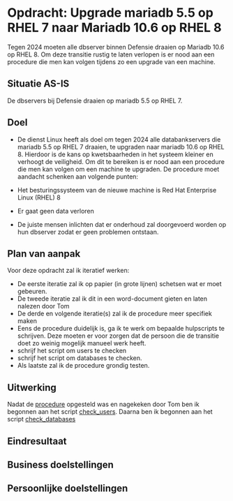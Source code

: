 # Opdracht: Upgrade mariadb 5.5 op RHEL 7 naar Mariadb 10.6 op RHEL 8

Tegen 2024 moeten alle dbserver binnen Defensie draaien op Mariadb 10.6 op RHEL 8. Om deze transitie rustig te laten verlopen is er nood aan een procedure die men kan volgen tijdens zo een upgrade van een machine.

## Situatie AS-IS

De dbservers bij Defensie draaien op mariadb 5.5 op RHEL 7.

## Doel

- De dienst Linux heeft als doel om tegen 2024 alle databankservers die mariadb 5.5 op RHEL 7 draaien, te upgraden naar mariadb 10.6 op RHEL 8. Hierdoor is de kans op kwetsbaarheden in het systeem kleiner en verhoogt de veiligheid. Om dit te bereiken is er nood aan een procedure die men kan volgen om een machine te upgraden. De procedure moet aandacht schenken aan volgende punten:

- Het besturingssysteem van de nieuwe machine is Red Hat Enterprise Linux (RHEL) 8
- Er gaat geen data verloren
- De juiste mensen inlichten dat er onderhoud zal doorgevoerd worden op hun dbserver zodat er geen problemen ontstaan.

## Plan van aanpak

Voor deze opdracht zal ik iteratief werken:

- De eerste iteratie zal ik op papier (in grote lijnen) schetsen wat er moet gebeuren.
- De tweede iteratie zal ik dit in een word-document gieten en laten nalezen door Tom
- De derde en volgende iteratie(s) zal ik de procedure meer specifiek maken
- Eens de procedure duidelijk is, ga ik te werk om bepaalde hulpscripts te schrijven. Deze moeten er voor zorgen dat de persoon die de transitie doet zo weinig mogelijk manueel werk heeft.
- schrijf het script om users te checken
- schrijf het script om databases te checken.
- Als laatste zal ik de procedure grondig testen.

## Uitwerking

Nadat de [procedure](../notes/procedure_upgrade_mariadb.md) opgesteld was en nagekeken door Tom ben ik begonnen aan het script [check_users](../scripts/upgrade-mariadb/check_users/check_users.py). Daarna ben ik begonnen aan het script [check_databases](../scripts/upgrade-mariadb/check_databases/check_databases.py)

## Eindresultaat

## Business doelstellingen

## Persoonlijke doelstellingen
